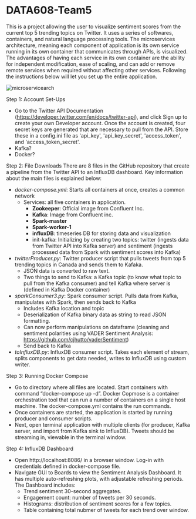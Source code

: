 # DATA608-Team5
This is a project allowing the user to visualize sentiment scores from the current top 5 trending topics on Twitter. It uses a series of softwares, containers, and natural language processing tools. The microservices architecture, meaning each component of application is its own service running in its own container that communicates through APIs, is visualized. The advantages of having each service in its own container are the ability for independent modification, ease of scaling, and can add or remove remote services when required without affecting other services. Following the instructions below will let you set up the entire application.


![microservicearch](https://user-images.githubusercontent.com/100740803/162824013-b9999bd6-e238-4c12-b5e2-cb8f6f5e44a5.png)


Step 1: Account Set-Ups
- Go to the Twitter API Documentation (https://developer.twitter.com/en/docs/twitter-api), and click Sign up to create your own Developer account. Once the account is created, four secret keys are generated that are necessary to pull from the API. Store these in a config.ini file as 'api_key', 'api_key_secret', 'access_token', and 'access_token_secret'.
- Kafka?
- Docker?

Step 2: File Downloads
There are 8 files in the GitHub repository that create a pipeline from the Twitter API to an InfluxDB dashboard. Key information about the main files is explained below:
- *docker-compose.yml*: Starts all containers at once, creates a common network
	- Services: all five containers in application.
		- **Zookeeper**: Official image from Confluent Inc.
		- **Kafka**: Image from Confluent inc.
		- **Spark-master**
		- **Spark-worker-1**
		- **influxDB**: timeseries DB for storing data and visualization
		- init-kafka: Initializing by creating two topics: twitter (ingests data from Twitter API into Kafka server) and sentiment (ingests processed data from Spark with sentiment scores into Kafka)
- *twitterProducer.py*: Twitter producer script that pulls tweets from top 5 trending topics in Canada and sends them to Kafaka.
	- JSON data is converted to raw text.
	- Two things to send to Kafka: a Kafka topic (to know what topic to pull from the Kafka consumer) and tell Kafka where server is (defined in Kafka Docker container)
- *sparkConsumer3.py*: Spark consumer script. Pulls data from Kafka, manipulates with Spark, then sends back to Kafka
	- Includes Kafka location and topic
	- Deserialization of Kafka binary data as string to read JSON formatting.
	- Can now perform manipulations on dataframe (cleaning and sentiment polarities using VADER Sentiment Analysis: https://github.com/cjhutto/vaderSentiment)
	- Send back to Kafka
- *toInfluxDB.py*: InfluxDB consumer script. Takes each element of stream, splits components to get data needed, writes to InfluxDB using custom writer.

Step 3: Running Docker Compose
-	Go to directory where all files are located. Start containers with command “docker-compose up -d”. Docker Copmose is a container orchestration tool that can run a number of containers on a single host machine. The docker-compose.yml contains the run commands.
-	Once containers are started, the application is started by running producer and consumer scripts.
-	Next, open terminal application with multiple clients (for producer, Kafka server, and import from Kafka sink to InfluxDB). Tweets should be streaming in, viewable in the terminal window.

Step 4: InfluxDB Dashboard
- Open http://localhost:8086/ in a browser window. Log-in with credentials defined in docker-compose file.
- Navigate GUI to Boards to view the Sentiment Analysis Dashboard. It has multiple auto-refreshing plots, with adjustable refreshing periods. The Dashboard includes:
  - Trend sentiment 30-second aggregates.
  - Engagement count: number of tweets per 30 seconds.
  - Histograms: distribution of sentiment scores for a few topics.
  - Table containing total nubmer of tweets for each trend over window.
